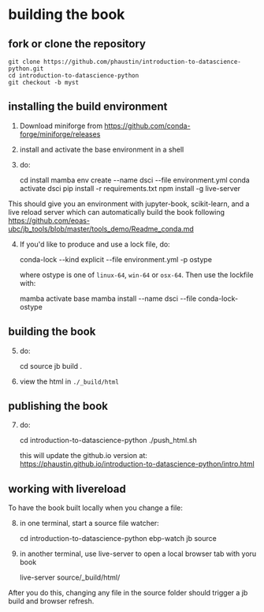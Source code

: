 # building the book

## fork or clone the repository

    git clone https://github.com/phaustin/introduction-to-datascience-python.git
    cd introduction-to-datascience-python
    git checkout -b myst

## installing the build environment

1) Download miniforge from https://github.com/conda-forge/miniforge/releases

2) install and activate the base environment in a shell

3) do:

     cd install
     mamba env create --name dsci --file environment.yml
     conda activate dsci
     pip install -r requirements.txt
     npm install -g live-server
     
This should give you an environment with jupyter-book, scikit-learn, and a live reload server which can automatically build the book following https://github.com/eoas-ubc/jb_tools/blob/master/tools_demo/Readme_conda.md

4) If you'd like to produce and use a lock file, do:

     conda-lock --kind explicit --file environment.yml -p ostype
     
   where ostype is one of `linux-64`, `win-64` or `osx-64`.   Then use the lockfile with:
   
     mamba activate base
     mamba install --name dsci --file conda-lock-ostype
     
## building the book

5) do:

     cd source
     jb build .
     
6) view the html in `./_build/html`

## publishing the book

7) do:

     cd introduction-to-datascience-python
     ./push_html.sh
     
   this will update the github.io version at:  https://phaustin.github.io/introduction-to-datascience-python/intro.html
     
     
## working with livereload

To have the book built locally when you change a file:

8) in one terminal, start a source file watcher:

    cd introduction-to-datascience-python 
    ebp-watch jb source
    
9) in another terminal, use live-server to open a local browser tab with yoru book

    live-server source/_build/html/
     
After you do this, changing any file in the source folder should trigger a jb build and browser refresh.





     
